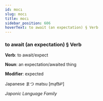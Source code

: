 ```yaml
---
id: mocı
slug: mocı
title: mocı
sidebar_position: 606
hoverText: to await (an expectation) § Verb
---
```


### to await (an expectation) § Verb

**Verb**: to await/expect

**Noun**: an expectation/awaited thing

**Modifier**: expected

Japanese ま​つ matsu [ma̠t͡sɨᵝ]

*Japonic Language Family*